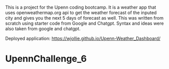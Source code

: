 This is a project for the Upenn coding bootcamp. It is a weather app that uses openweathermap.org api to get the weather forecast of the inputed city and gives you the next 5 days of forecast as well. This was written from scratch using starter code from Google and Chatgpt. Syntax and ideas were also taken from google and chatgpt.

Deployed application: https://wjollie.github.io/Upenn-Weather_Dashboard/





# UpennChallenge_6
